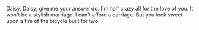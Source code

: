 Daisy, Daisy, give me your answer do.
I'm half crazy all for the love of you.
It won't be a stylish marriage.
I can't afford a carriage.
But you look sweet upon a fire of the bicycle built for two.

